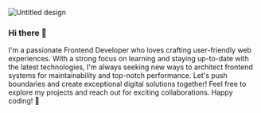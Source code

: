 ![Untitled design](https://github.com/iswanj/iswanj/assets/7093947/f6312cec-63f4-4c74-84e7-03952e5829ae)

### Hi there 👋

I'm a passionate Frontend Developer who loves crafting user-friendly web experiences. With a strong focus on learning and staying up-to-date with the latest technologies, I'm always seeking new ways to architect frontend systems for maintainability and top-notch performance. Let's push boundaries and create exceptional digital solutions together! Feel free to explore my projects and reach out for exciting collaborations. Happy coding! 🚀

<!--
**iswanj/iswanj** is a ✨ _special_ ✨ repository because its `README.md` (this file) appears on your GitHub profile.

Here are some ideas to get you started:

- 🔭 I’m currently working on ...
- 🌱 I’m currently learning ...
- 👯 I’m looking to collaborate on ...
- 🤔 I’m looking for help with ...
- 💬 Ask me about ...
- 📫 How to reach me: ...
- 😄 Pronouns: ...
- ⚡ Fun fact: ...
-->
